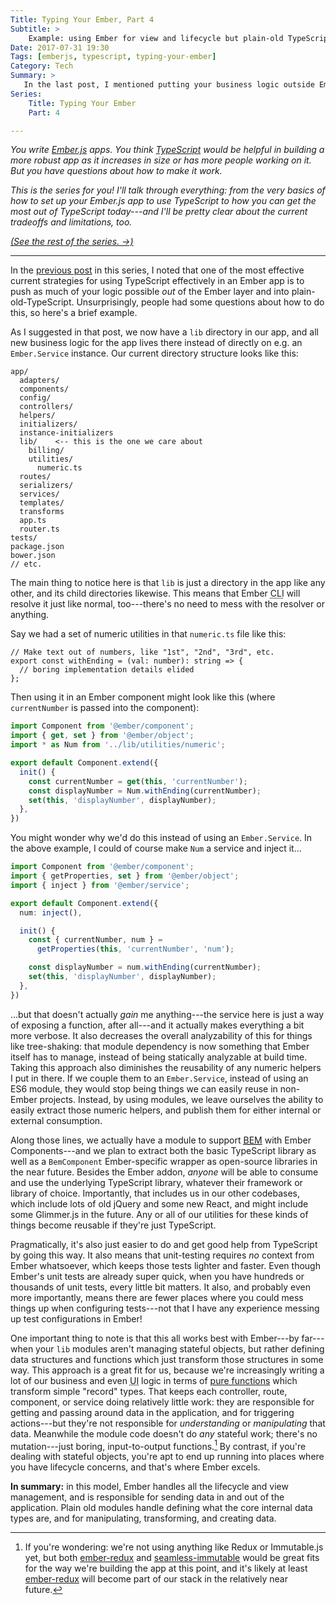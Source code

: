 ```yaml
---
Title: Typing Your Ember, Part 4
Subtitle: >
    Example: using Ember for view and lifecycle but plain-old TypeScript otherwise.
Date: 2017-07-31 19:30
Tags: [emberjs, typescript, typing-your-ember]
Category: Tech
Summary: >
   In the last post, I mentioned putting your business logic outside Ember's tools and treating it as plain-old TypeScript. Here's what that might look like.
Series:
    Title: Typing Your Ember
    Part: 4

---
```


<i class='series-overview'>You write [Ember.js] apps. You think [TypeScript] would be helpful in building a more robust app as it increases in size or has more people working on it. But you have questions about how to make it work.</i>

[Ember.js]: https://emberjs.com
[TypeScript]: http://www.typescriptlang.org

<i class='series-overview'>This is the series for you! I'll talk through everything: from the very basics of how to set up your Ember.js app to use TypeScript to how you can get the most out of TypeScript today---and I'll be pretty clear about the current tradeoffs and limitations, too.</i>

<i class='series-overview'>[(See the rest of the series. →)][series]</i>

[series]: /typing-your-ember.html

---

In the [previous post][part-3] in this series, I noted that one of the most effective current strategies for using TypeScript effectively in an Ember app is to push as much of your logic possible *out* of the Ember layer and into plain-old-TypeScript. Unsurprisingly, people had some questions about how to do this, so here's a brief example.

[part-3]: /2017/typing-your-ember-part-3

As I suggested in that post, we now have a `lib` directory in our app, and all new business logic for the app lives there instead of directly on e.g. an `Ember.Service` instance. Our current directory structure looks like this:

```
app/
  adapters/
  components/
  config/
  controllers/
  helpers/
  initializers/
  instance-initializers
  lib/    <-- this is the one we care about
    billing/
    utilities/
      numeric.ts
  routes/
  serializers/
  services/
  templates/
  transforms
  app.ts
  router.ts
tests/
package.json
bower.json
// etc.
```

The main thing to notice here is that `lib` is just a directory in the app like any other, and its child directories likewise. This means that Ember <abbr title="command line interface">CLI</abbr> will resolve it just like normal, too---there's no need to mess with the resolver or anything.

Say we had a set of numeric utilities in that `numeric.ts` file like this:

```
// Make text out of numbers, like "1st", "2nd", "3rd", etc.
export const withEnding = (val: number): string => {
  // boring implementation details elided
};
```

Then using it in an Ember component might look like this (where `currentNumber` is passed into the component):

```typescript
import Component from '@ember/component';
import { get, set } from '@ember/object';
import * as Num from '../lib/utilities/numeric';

export default Component.extend({
  init() {
    const currentNumber = get(this, 'currentNumber');
    const displayNumber = Num.withEnding(currentNumber);
    set(this, 'displayNumber', displayNumber);
  },
})
```

You might wonder why we'd do this instead of using an `Ember.Service`. In the above example, I could of course make `Num` a service and inject it...

```typescript
import Component from '@ember/component';
import { getProperties, set } from '@ember/object';
import { inject } from '@ember/service';

export default Component.extend({
  num: inject(),

  init() {
    const { currentNumber, num } =
      getProperties(this, 'currentNumber', 'num');

    const displayNumber = num.withEnding(currentNumber);
    set(this, 'displayNumber', displayNumber);
  },
})
```

...but that doesn't actually *gain* me anything---the service here is just a way of exposing a function, after all---and it actually makes everything a bit more verbose. It also decreases the overall analyzability of this for things like tree-shaking: that module dependency is now something that Ember itself has to manage, instead of being statically analyzable at build time. Taking this approach also diminishes the reusability of any numeric helpers I put in there. If we couple them to an `Ember.Service`, instead of using an ES6 module, they would stop being things we can easily reuse in non-Ember projects. Instead, by using modules, we leave ourselves the ability to easily extract those numeric helpers, and publish them for either internal or external consumption.

Along those lines, we actually have a module to support <abbr title="Block-Element-Modifier">[BEM]</abbr> with Ember Components---and we plan to extract both the basic TypeScript library as well as a `BemComponent` Ember-specific wrapper as open-source libraries in the near future. Besides the Ember addon, *anyone* will be able to consume and use the underlying TypeScript library, whatever their framework or library of choice. Importantly, that includes us in our other codebases, which include lots of old jQuery and some new React, and might include some Glimmer.js in the future. Any or all of our utilities for these kinds of things become reusable if they're just TypeScript.

[BEM]: https://en.bem.info/methodology/quick-start/

Pragmatically, it's also just easier to do and get good help from TypeScript by going this way. It also means that unit-testing requires *no* context from Ember whatsoever, which keeps those tests lighter and faster. Even though Ember's unit tests are already super quick, when you have hundreds or thousands of unit tests, every little bit matters. It also, and probably even more importantly, means there are fewer places where you could mess things up when configuring tests---not that I have any experience messing up test configurations in Ember!

One important thing to note is that this all works best with Ember---by far---when your `lib` modules aren't managing stateful objects, but rather defining data structures and functions which just transform those structures in some way. This approach is a great fit for us, because we're increasingly writing a lot of our business and even <abbr title="user interface">UI</abbr> logic in terms of [pure functions] which transform simple "record" types. That keeps each controller, route, component, or service doing relatively little work: they are responsible for getting and passing around data in the application, and for triggering actions---but they're not responsible for *understanding* or *manipulating* that data. Meanwhile the module code doesn't do *any* stateful work; there's no mutation---just boring, input-to-output functions.[^immutable] By contrast, if you're dealing with stateful objects, you're apt to end up running into places where you have lifecycle concerns, and that's where Ember excels.

[pure functions]: http://v4.chriskrycho.com/2016/what-is-functional-programming.html#pure-functions

[^immutable]: If you're wondering: we're not using anything like Redux or Immutable.js yet, but both [ember-redux] and [seamless-immutable] would be great fits for the way we're building the app at this point, and it's likely at least [ember-redux] will become part of our stack in the relatively near future.

[ember-redux]: https://github.com/ember-redux/ember-redux
[seamless-immutable]: https://github.com/rtfeldman/seamless-immutable

**In summary:** in this model, Ember handles all the lifecycle and view management, and is responsible for sending data in and out of the application. Plain old modules handle defining what the core internal data types are, and for manipulating, transforming, and creating data.
















